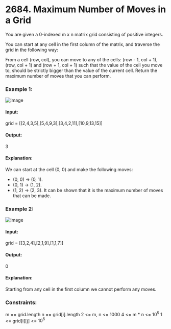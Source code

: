 # 2684. Maximum Number of Moves in a Grid
You are given a 0-indexed m x n matrix grid consisting of positive integers.

You can start at any cell in the first column of the matrix, and traverse the grid in the following way:

From a cell (row, col), you can move to any of the cells: (row - 1, col + 1), (row, col + 1) and (row + 1, col + 1) such that the value of the cell you move to, should be strictly bigger than the value of the current cell.
Return the maximum number of moves that you can perform.

### Example 1:
![image](https://github.com/user-attachments/assets/4fade72a-8969-4630-a68c-74d44c80d6d3)
#### Input:
grid = [[2,4,3,5],[5,4,9,3],[3,4,2,11],[10,9,13,15]]
#### Output:
3
#### Explanation:
We can start at the cell (0, 0) and make the following moves:
- (0, 0) -> (0, 1).
- (0, 1) -> (1, 2).
- (1, 2) -> (2, 3).
It can be shown that it is the maximum number of moves that can be made.

### Example 2:
![image](https://github.com/user-attachments/assets/e97ff8e1-558e-4a46-bb8d-6d8ea9b4c9c1)
#### Input:
grid = [[3,2,4],[2,1,9],[1,1,7]]
#### Output:
0
#### Explanation:
Starting from any cell in the first column we cannot perform any moves.
 
### Constraints:
m == grid.length
n == grid[i].length
2 <= m, n <= 1000
4 <= m * n <= $`10^5`$
1 <= grid[i][j] <= $`10^6`$


